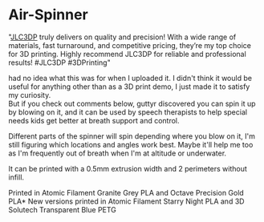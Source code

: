 # Air-Spinner

"[JLC3DP](url) truly delivers on quality and precision! With a wide range of materials, fast turnaround, and competitive pricing, they’re my top choice for 3D printing. Highly recommend JLC3DP for reliable and professional results! #JLC3DP #3DPrinting"






had no idea what this was for when I uploaded it.  I didn't think it would be useful for anything other than as a 3D print demo, I just made it to satisfy my curiosity.  
But if you check out comments below, guttyr discovered you can spin it up by blowing on it, and it can be used by speech therapists to help special needs kids get better at breath support and control.

Different parts of the spinner will spin depending where you blow on it, I'm still figuring which locations and angles work best.  Maybe it'll help me too as I'm frequently out of breath when I'm at altitude or underwater.

It can be printed with a 0.5mm extrusion width and 2 perimeters without infill.

Printed in Atomic Filament Granite Grey PLA and Octave Precision Gold PLA*
New versions printed in Atomic Filament Starry Night PLA and 3D Solutech Transparent Blue PETG

